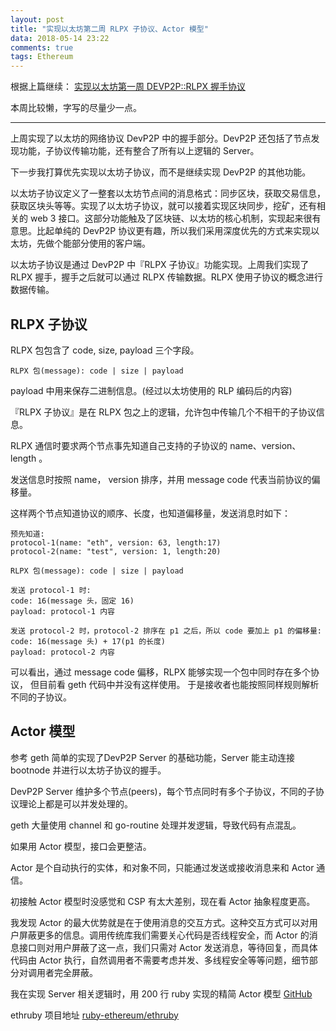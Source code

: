 ```yaml
---
layout: post
title: "实现以太坊第二周 RLPX 子协议、Actor 模型"
data: 2018-05-14 23:22
comments: true
tags: Ethereum
---
```


根据上篇继续： [实现以太坊第一周 DEVP2P::RLPX 握手协议](http://justjjy.com/2018/05/06/shi-xian-yi-tai-yi-zhou-DevP2P-RLPX-DevP2PRLPX-wo-shou-xie-yi/)

本周比较懒，字写的尽量少一点。

--------------

上周实现了以太坊的网络协议 DevP2P 中的握手部分。DevP2P 还包括了节点发现功能，子协议传输功能，还有整合了所有以上逻辑的 Server。

下一步我打算优先实现以太坊子协议，而不是继续实现 DevP2P 的其他功能。

以太坊子协议定义了一整套以太坊节点间的消息格式：同步区块，获取交易信息，获取区块头等等。实现了以太坊子协议，就可以接着实现区块同步，挖矿，还有相关的 web 3 接口。这部分功能触及了区块链、以太坊的核心机制，实现起来很有意思。比起单纯的 DevP2P 协议更有趣，所以我们采用深度优先的方式来实现以太坊，先做个能部分使用的客户端。

以太坊子协议是通过 DevP2P 中『RLPX 子协议』功能实现。上周我们实现了 RLPX 握手，握手之后就可以通过 RLPX 传输数据。RLPX 使用子协议的概念进行数据传输。


RLPX 子协议
----------

RLPX 包包含了 code, size, payload 三个字段。

``` text
RLPX 包(message): code | size | payload
```

payload 中用来保存二进制信息。(经过以太坊使用的 RLP 编码后的内容)

『RLPX 子协议』是在 RLPX 包之上的逻辑，允许包中传输几个不相干的子协议信息。

RLPX 通信时要求两个节点事先知道自己支持的子协议的 name、version、length 。

发送信息时按照 name， version 排序，并用 message code 代表当前协议的偏移量。

这样两个节点知道协议的顺序、长度，也知道偏移量，发送消息时如下：

``` text
预先知道:
protocol-1(name: "eth", version: 63, length:17)
protocol-2(name: "test", version: 1, length:20)

RLPX 包(message): code | size | payload

发送 protocol-1 时:
code: 16(message 头，固定 16)
payload: protocol-1 内容

发送 protocol-2 时，protocol-2 排序在 p1 之后，所以 code 要加上 p1 的偏移量:
code: 16(message 头) + 17(p1 的长度)
payload: protocol-2 内容
```

可以看出，通过 message code 偏移，RLPX 能够实现一个包中同时存在多个协议，
但目前看 geth 代码中并没有这样使用。
于是接收者也能按照同样规则解析不同的子协议。


Actor 模型
----------

参考 geth 简单的实现了DevP2P Server 的基础功能，Server 能主动连接 bootnode 并进行以太坊子协议的握手。

DevP2P Server 维护多个节点(peers)，每个节点同时有多个子协议，不同的子协议理论上都是可以并发处理的。

geth 大量使用 channel 和 go-routine 处理并发逻辑，导致代码有点混乱。

如果用 Actor 模型，接口会更整洁。

Actor 是个自动执行的实体，和对象不同，只能通过发送或接收消息来和 Actor 通信。

初接触 Actor 模型时没感觉和 CSP 有太大差别，现在看 Actor 抽象程度更高。

我发现 Actor 的最大优势就是在于使用消息的交互方式。这种交互方式可以对用户屏蔽更多的信息。调用传统库我们需要关心代码是否线程安全，而 Actor 的消息接口则对用户屏蔽了这一点，我们只需对 Actor 发送消息，等待回复，而具体代码由 Actor 执行，自然调用者不需要考虑并发、多线程安全等等问题，细节部分对调用者完全屏蔽。

我在实现 Server 相关逻辑时，用 200 行 ruby 实现的精简 Actor 模型 [GitHub](https://github.com/ruby-ethereum/ethruby/blob/1ceecac4152ed2ba99609bf30e0f5b88ee2d8647/lib/ethruby/devp2p/actor.rb)

ethruby 项目地址 [ruby-ethereum/ethruby](https://github.com/ruby-ethereum/ethruby)

